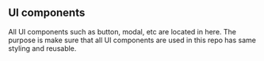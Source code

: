 ## UI components

All UI components such as button, modal, etc are located in here. The purpose is make sure that all UI components are used in this repo has same styling and reusable.

